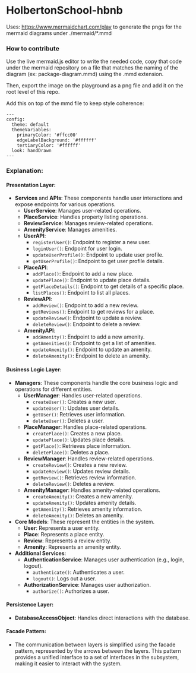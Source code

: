 # HolbertonSchool-hbnb

Uses: https://www.mermaidchart.com/play to generate the pngs for the mermaid diagrams
under ./mermaid/*.mmd

### How to contribute

Use the live mermaid.js editor to write the needed code, copy that code under
the mermaid repository on a file that matches the naming of the diagram (ex: package-diagram.mmd)
using the .mmd extension.

Then, export the image on the playground as a png file and add it on the root level of this repo.

Add this on top of the mmd file to keep style coherence:
```
---
config:
  theme: default
  themeVariables:
    primaryColor: '#ffcc00'
    edgeLabelBackground: '#ffffff'
    tertiaryColor: '#ffffff'
  look: handDrawn
---
```

### Explanation:

#### Presentation Layer:
- **Services** and **APIs**: These components handle user interactions and expose endpoints for various operations.
  - **UserService**: Manages user-related operations.
  - **PlaceService**: Handles property listing operations.
  - **ReviewService**: Manages review-related operations.
  - **AmenityService**: Manages amenities.
  - **UserAPI**:
    - `registerUser()`: Endpoint to register a new user.
    - `loginUser()`: Endpoint for user login.
    - `updateUserProfile()`: Endpoint to update user profile.
    - `getUserProfile()`: Endpoint to get user profile details.
  - **PlaceAPI**:
    - `addPlace()`: Endpoint to add a new place.
    - `updatePlace()`: Endpoint to update place details.
    - `getPlaceDetails()`: Endpoint to get details of a specific place.
    - `listPlaces()`: Endpoint to list all places.
  - **ReviewAPI**:
    - `addReview()`: Endpoint to add a new review.
    - `getReviews()`: Endpoint to get reviews for a place.
    - `updateReview()`: Endpoint to update a review.
    - `deleteReview()`: Endpoint to delete a review.
  - **AmenityAPI**:
    - `addAmenity()`: Endpoint to add a new amenity.
    - `getAmenities()`: Endpoint to get a list of amenities.
    - `updateAmenity()`: Endpoint to update an amenity.
    - `deleteAmenity()`: Endpoint to delete an amenity.

#### Business Logic Layer:
- **Managers**: These components handle the core business logic and operations for different entities.
  - **UserManager**: Handles user-related operations.
    - `createUser()`: Creates a new user.
    - `updateUser()`: Updates user details.
    - `getUser()`: Retrieves user information.
    - `deleteUser()`: Deletes a user.
  - **PlaceManager**: Handles place-related operations.
    - `createPlace()`: Creates a new place.
    - `updatePlace()`: Updates place details.
    - `getPlace()`: Retrieves place information.
    - `deletePlace()`: Deletes a place.
  - **ReviewManager**: Handles review-related operations.
    - `createReview()`: Creates a new review.
    - `updateReview()`: Updates review details.
    - `getReview()`: Retrieves review information.
    - `deleteReview()`: Deletes a review.
  - **AmenityManager**: Handles amenity-related operations.
    - `createAmenity()`: Creates a new amenity.
    - `updateAmenity()`: Updates amenity details.
    - `getAmenity()`: Retrieves amenity information.
    - `deleteAmenity()`: Deletes an amenity.
- **Core Models**: These represent the entities in the system.
  - **User**: Represents a user entity.
  - **Place**: Represents a place entity.
  - **Review**: Represents a review entity.
  - **Amenity**: Represents an amenity entity.
- **Additional Services**:
  - **AuthenticationService**: Manages user authentication (e.g., login, logout).
    - `authenticate()`: Authenticates a user.
    - `logout()`: Logs out a user.
  - **AuthorizationService**: Manages user authorization.
    - `authorize()`: Authorizes a user.

#### Persistence Layer:
- **DatabaseAccessObject**: Handles direct interactions with the database.

#### Facade Pattern:
- The communication between layers is simplified using the facade pattern, represented by the arrows between the layers. This pattern provides a unified interface to a set of interfaces in the subsystem, making it easier to interact with the system.

